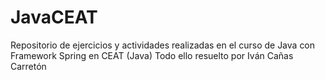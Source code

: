 # JavaCEAT
Repositorio de ejercicios y actividades realizadas en el curso de Java con Framework Spring en CEAT (Java)
Todo ello resuelto por Iván Cañas Carretón
